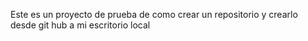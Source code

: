 Este es un proyecto de prueba de como crear un repositorio y crearlo desde git hub a mi escritorio local

